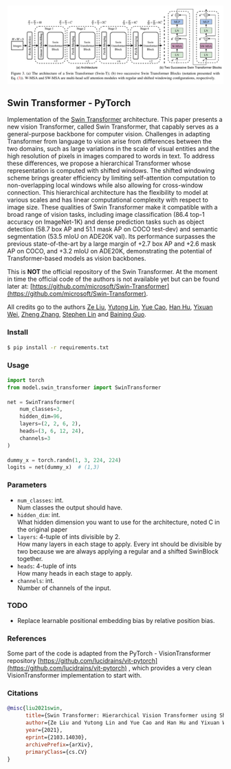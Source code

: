 ![Linear Self Attention](./images/swin_transformer.png)

## Swin Transformer - PyTorch

Implementation of the [Swin Transformer](https://arxiv.org/pdf/2103.14030.pdf) architecture. This paper presents a new vision Transformer, called Swin Transformer, that capably serves as a general-purpose backbone for computer vision. Challenges in adapting Transformer from language to vision arise from differences between the two domains, such as large variations in the scale of visual entities and the high resolution of pixels in images compared to words in text. To address these differences, we propose a hierarchical Transformer whose representation is computed with shifted windows. The shifted windowing scheme brings greater efficiency by limiting self-attention computation to non-overlapping local windows while also allowing for cross-window connection. This hierarchical architecture has the flexibility to model at various scales and has linear computational complexity with respect to image size. These qualities of Swin Transformer make it compatible with a broad range of vision tasks, including image classification (86.4 top-1 accuracy on ImageNet-1K) and dense prediction tasks such as object detection (58.7 box AP and 51.1 mask AP on COCO test-dev) and semantic segmentation (53.5 mIoU on ADE20K val). Its performance surpasses the previous state-of-the-art by a large margin of +2.7 box AP and +2.6 mask AP on COCO, and +3.2 mIoU on ADE20K, demonstrating the potential of Transformer-based models as vision backbones.

This is **NOT** the official repository of the Swin Transformer. At the moment in time the official code of the authors is not available yet but can be found later at: [https://github.com/microsoft/Swin-Transformer](https://github.com/microsoft/Swin-Transformer).

All credits go to the authors [Ze Liu](https://github.com/zeliu98/), [Yutong Lin](https://github.com/impiga), [Yue Cao](http://yue-cao.me), [Han Hu](https://sites.google.com/site/hanhushomepage/), [Yixuan Wei](https://github.com/weiyx16), [Zheng Zhang](https://stupidzz.github.io/), [Stephen Lin](https://scholar.google.com/citations?user=c3PYmxUAAAAJ&hl=en) and [Baining Guo](https://www.microsoft.com/en-us/research/people/bainguo/).
### Install

```bash
$ pip install -r requirements.txt
```

### Usage

```python
import torch
from model.swin_transformer import SwinTransformer

net = SwinTransformer(
    num_classes=3,
    hidden_dim=96,
    layers=(2, 2, 6, 2),
    heads=(3, 6, 12, 24),
    channels=3
)

dummy_x = torch.randn(1, 3, 224, 224)
logits = net(dummy_x)  # (1,3)
```
### Parameters
- `num_classes`: int.  
Num classes the output should have.
- `hidden_dim`: int.  
What hidden dimension you want to use for the architecture, noted C in the original paper
- `layers`: 4-tuple of ints divisible by 2.  
How many layers in each stage to apply. Every int should be divisible by two because we are always applying a regular and a shifted SwinBlock together.
- `heads`: 4-tuple of ints   
How many heads in each stage to apply.
- `channels`: int.  
Number of channels of the input.
  
### TODO
- Replace learnable positional embedding bias by relative position bias.

### References
Some part of the code is adapted from the PyTorch - VisionTransformer repository [https://github.com/lucidrains/vit-pytorch](https://github.com/lucidrains/vit-pytorch) ,
which provides a very clean VisionTransformer implementation to start with.

### Citations

```bibtex
@misc{liu2021swin,
      title={Swin Transformer: Hierarchical Vision Transformer using Shifted Windows}, 
      author={Ze Liu and Yutong Lin and Yue Cao and Han Hu and Yixuan Wei and Zheng Zhang and Stephen Lin and Baining Guo},
      year={2021},
      eprint={2103.14030},
      archivePrefix={arXiv},
      primaryClass={cs.CV}
}
```